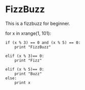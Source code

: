 # FizzBuzz
This is a fizzbuzz for beginner.

for x in xrange(1, 101):

    if (x % 3) == 0 and (x % 5) == 0:
        print "FizzBuzz"

    elif (x % 3)== 0:
        print "Fizz"

    elif (x % 5)== 0:
        print "Buzz"
    else:
        print x
